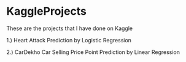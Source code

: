 # KaggleProjects
These are the projects that I have done on Kaggle

1.) Heart Attack Prediction by Logistic Regression

2.) CarDekho Car Selling Price Point Prediction by Linear Regression
